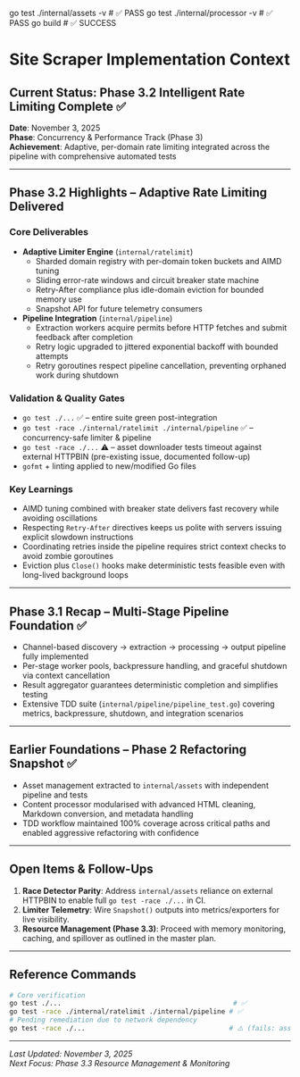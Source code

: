 go test ./internal/assets -v # ✅ PASS
go test ./internal/processor -v # ✅ PASS
go build # ✅ SUCCESS

# Site Scraper Implementation Context

## Current Status: Phase 3.2 Intelligent Rate Limiting Complete ✅

**Date**: November 3, 2025  
**Phase**: Concurrency & Performance Track (Phase 3)  
**Achievement**: Adaptive, per-domain rate limiting integrated across the pipeline with comprehensive automated tests

---

## Phase 3.2 Highlights – Adaptive Rate Limiting Delivered

### Core Deliverables

- **Adaptive Limiter Engine** (`internal/ratelimit`)
  - Sharded domain registry with per-domain token buckets and AIMD tuning
  - Sliding error-rate windows and circuit breaker state machine
  - Retry-After compliance plus idle-domain eviction for bounded memory use
  - Snapshot API for future telemetry consumers
- **Pipeline Integration** (`internal/pipeline`)
  - Extraction workers acquire permits before HTTP fetches and submit feedback after completion
  - Retry logic upgraded to jittered exponential backoff with bounded attempts
  - Retry goroutines respect pipeline cancellation, preventing orphaned work during shutdown

### Validation & Quality Gates

- `go test ./...` ✅ – entire suite green post-integration
- `go test -race ./internal/ratelimit ./internal/pipeline` ✅ – concurrency-safe limiter & pipeline
- `go test -race ./...` ⚠️ – asset downloader tests timeout against external HTTPBIN (pre-existing issue, documented follow-up)
- `gofmt` + linting applied to new/modified Go files

### Key Learnings

- AIMD tuning combined with breaker state delivers fast recovery while avoiding oscillations
- Respecting `Retry-After` directives keeps us polite with servers issuing explicit slowdown instructions
- Coordinating retries inside the pipeline requires strict context checks to avoid zombie goroutines
- Eviction plus `Close()` hooks make deterministic tests feasible even with long-lived background loops

---

## Phase 3.1 Recap – Multi-Stage Pipeline Foundation ✅

- Channel-based discovery → extraction → processing → output pipeline fully implemented
- Per-stage worker pools, backpressure handling, and graceful shutdown via context cancellation
- Result aggregator guarantees deterministic completion and simplifies testing
- Extensive TDD suite (`internal/pipeline/pipeline_test.go`) covering metrics, backpressure, shutdown, and integration scenarios

---

## Earlier Foundations – Phase 2 Refactoring Snapshot ✅

- Asset management extracted to `internal/assets` with independent pipeline and tests
- Content processor modularised with advanced HTML cleaning, Markdown conversion, and metadata handling
- TDD workflow maintained 100% coverage across critical paths and enabled aggressive refactoring with confidence

---

## Open Items & Follow-Ups

1. **Race Detector Parity**: Address `internal/assets` reliance on external HTTPBIN to enable full `go test -race ./...` in CI.
2. **Limiter Telemetry**: Wire `Snapshot()` outputs into metrics/exporters for live visibility.
3. **Resource Management (Phase 3.3)**: Proceed with memory monitoring, caching, and spillover as outlined in the master plan.

---

## Reference Commands

```bash
# Core verification
go test ./...                                           # ✅
go test -race ./internal/ratelimit ./internal/pipeline # ✅
# Pending remediation due to network dependency
go test -race ./...                                    # ⚠️ (fails: asset downloader external call)
```

---

_Last Updated: November 3, 2025_  
_Next Focus: Phase 3.3 Resource Management & Monitoring_
